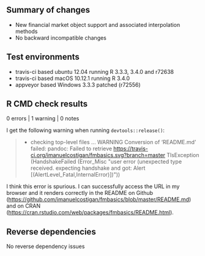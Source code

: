 ## Summary of changes

* New financial market object support and associated interpolation methods
* No backward incompatible changes

## Test environments

* travis-ci based ubuntu 12.04 running R 3.3.3, 3.4.0 and r72638 
* travis-ci based macOS 10.12.1 running R 3.4.0
* appveyor based Windows 3.3.3 patched (r72556)

## R CMD check results

0 errors | 1 warning | 0 notes

I get the following warning when running `devtools::release()`:

> * checking top-level files ... WARNING
> Conversion of ‘README.md’ failed:
> pandoc: Failed to retrieve https://travis-ci.org/imanuelcostigan/fmbasics.svg?branch=master
> TlsException (HandshakeFailed (Error_Misc "user error (unexpected type received. expecting 
> handshake and got: Alert [(AlertLevel_Fatal,InternalError)])"))


I think this error is spurious. I can successfully access the URL in my browser and it renders correctly in the README on Github (https://github.com/imanuelcostigan/fmbasics/blob/master/README.md) and on CRAN (https://cran.rstudio.com/web/packages/fmbasics/README.html).

## Reverse dependencies

No reverse dependency issues
